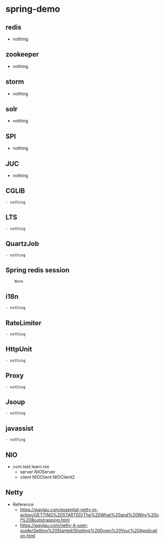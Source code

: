 # spring-demo
## redis
- nothing
## zookeeper
- nothing
## storm
- nothing
## solr
- nothing
## SPI
- nothing
## JUC
- nothing
## CGLIB
	- nothing
## LTS
	- nothing
## QuartzJob
	- nothing
## Spring redis session
```
	None
```

## i18n
	- nothing
## RateLimiter
	- nothing
## HttpUnit
	- nothing
## Proxy
	- nothing
## Jsoup
	- nothing
## javassist
	- nothing
	
## NIO
- com.test.learn.nio
	- server
	 NIOServer
	- client
	 NIOClient
	 NIOClient2
## Netty
- Reference
	- https://waylau.com/essential-netty-in-action/GETTING%20STARTED/The%20What%20and%20Why%20of%20Bootstrapping.html
	- https://waylau.com/netty-4-user-guide/Getting%20Started/Shutting%20Down%20Your%20Application.html

 
